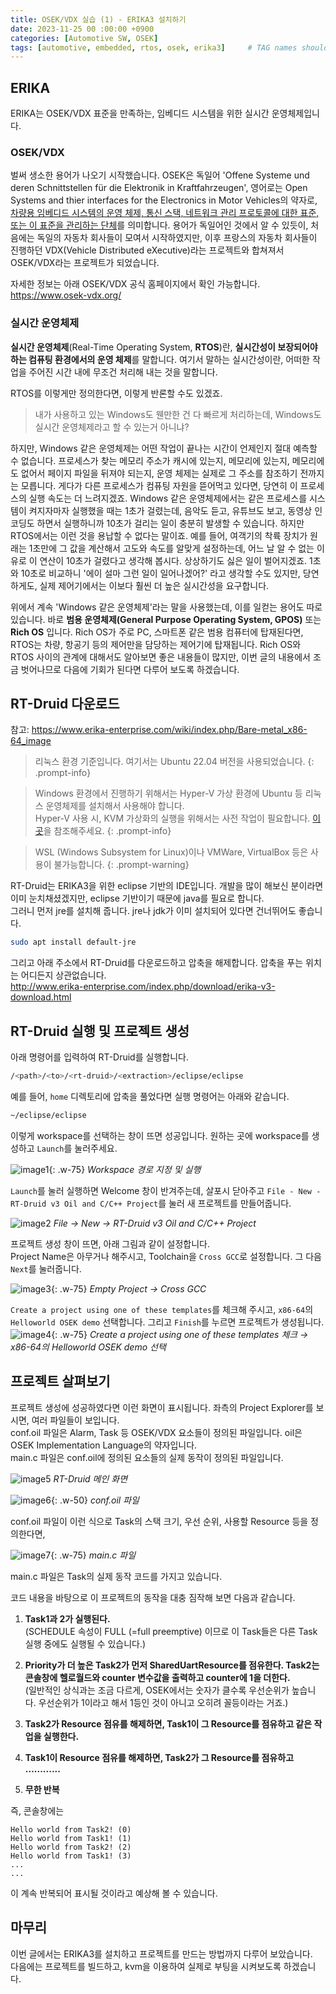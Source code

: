 ```yaml
---
title: OSEK/VDX 실습 (1) - ERIKA3 설치하기
date: 2023-11-25 00 :00:00 +0900
categories: [Automotive SW, OSEK]
tags: [automotive, embedded, rtos, osek, erika3]     # TAG names should always be lowercase
---
```


## ERIKA

ERIKA는 OSEK/VDX 표준을 만족하는, 임베디드 시스템을 위한 실시간 운영체제입니다.

### OSEK/VDX

벌써 생소한 용어가 나오기 시작했습니다.
OSEK은 독일어 'Offene Systeme und deren Schnittstellen für die Elektronik in Kraftfahrzeugen', 영어로는 Open Systems and thier interfaces for the Electronics in Motor Vehicles의 약자로, <u>차량용 임베디드 시스템의 운영 체제, 통신 스택, 네트워크 관리 프로토콜에 대한 표준, 또는 이 표준을 관리하는 단체</u>를 의미합니다.
용어가 독일어인 것에서 알 수 있듯이, 처음에는 독일의 자동차 회사들이 모여서 시작하였지만, 이후 프랑스의 자동차 회사들이 진행하던 VDX(Vehicle Distributed eXecutive)라는 프로젝트와 합쳐져서 OSEK/VDX라는 프로젝트가 되었습니다.

자세한 정보는 아래 OSEK/VDX 공식 홈페이지에서 확인 가능합니다.  
<https://www.osek-vdx.org/>

### 실시간 운영체제

**실시간 운영체제**(Real-Time Operating System, **RTOS**)란, **실시간성이 보장되어야 하는 컴퓨팅 환경에서의 운영 체제**를 말합니다. 여기서 말하는 실시간성이란, 어떠한 작업을 주어진 시간 내에 무조건 처리해 내는 것을 말합니다.

RTOS를 이렇게만 정의한다면, 이렇게 반론할 수도 있겠죠.  
> 내가 사용하고 있는 Windows도 웬만한 건 다 빠르게 처리하는데, Windows도 실시간 운영체제라고 할 수 있는거 아니냐?

하지만, Windows 같은 운영체제는 어떤 작업이 끝나는 시간이 언제인지 절대 예측할 수 없습니다. 프로세스가 찾는 메모리 주소가 캐시에 있는지, 메모리에 있는지, 메모리에도 없어서 페이지 파일을 뒤져야 되는지, 운영 체제는 실제로 그 주소를 참조하기 전까지는 모릅니다. 게다가 다른 프로세스가 컴퓨팅 자원을 뜯어먹고 있다면, 당연히 이 프로세스의 실행 속도는 더 느려지겠죠. Windows 같은 운영체제에서는 같은 프로세스를 시스템이 켜지자마자 실행했을 때는 1초가 걸렸는데, 음악도 듣고, 유튜브도 보고, 동영상 인코딩도 하면서 실행하니까 10초가 걸리는 일이 충분히 발생할 수 있습니다. 하지만 RTOS에서는 이런 것을 용납할 수 없다는 말이죠. 예를 들어, 여객기의 착륙 장치가 원래는 1초만에 그 값을 계산해서 고도와 속도를 알맞게 설정하는데, 어느 날 알 수 없는 이유로 이 연산이 10초가 걸렸다고 생각해 봅시다. 상상하기도 싫은 일이 벌어지겠죠. 1초와 10초로 비교하니 '에이 설마 그런 일이 일어나겠어?' 라고 생각할 수도 있지만, 당연하게도, 실제 제어기에서는 이보다 훨씬 더 높은 실시간성을 요구합니다.

위에서 계속 'Windows 같은 운영체제'라는 말을 사용했는데, 이를 일컫는 용어도 따로 있습니다. 바로 **범용 운영체제(General Purpose Operating System, GPOS)** 또는 **Rich OS** 입니다. Rich OS가 주로 PC, 스마트폰 같은 범용 컴퓨터에 탑재된다면, RTOS는 차량, 항공기 등의 제어만을 담당하는 제어기에 탑재됩니다. Rich OS와 RTOS 사이의 관계에 대해서도 알아보면 좋은 내용들이 많지만, 이번 글의 내용에서 조금 벗어나므로 다음에 기회가 된다면 다루어 보도록 하겠습니다.

## RT-Druid 다운로드

참고: <https://www.erika-enterprise.com/wiki/index.php/Bare-metal_x86-64_image>

> 리눅스 환경 기준입니다. 여기서는 Ubuntu 22.04 버전을 사용되었습니다.
{: .prompt-info}

> Windows 환경에서 진행하기 위해서는 Hyper-V 가상 환경에 Ubuntu 등 리눅스 운영체제를 설치해서 사용해야 합니다.  
> Hyper-V 사용 시, KVM 가상화의 실행을 위해서는 사전 작업이 필요합니다. [이곳](https://superuser.com/questions/1330271/configuring-kvm-inside-ubuntu-hyper-v-client)을 참조해주세요.
{: .prompt-info}

> WSL (Windows Subsystem for Linux)이나 VMWare, VirtualBox 등은 사용이 불가능합니다.
{: .prompt-warning}

RT-Druid는 ERIKA3을 위한 eclipse 기반의 IDE입니다. 개발을 많이 해보신 분이라면 이미 눈치채셨겠지만, eclipse 기반이기 때문에 java를 필요로 합니다.  
그러니 먼저 jre를 설치해 줍니다. jre나 jdk가 이미 설치되어 있다면 건너뛰어도 좋습니다.
```bash
sudo apt install default-jre
```
그리고 아래 주소에서 RT-Druid를 다운로드하고 압축을 해제합니다. 압축을 푸는 위치는 어디든지 상관없습니다.  
<http://www.erika-enterprise.com/index.php/download/erika-v3-download.html>

## RT-Druid 실행 및 프로젝트 생성

아래 명령어를 입력하여 RT-Druid를 실행합니다.
```bash
/<path>/<to>/<rt-druid>/<extraction>/eclipse/eclipse
```
예를 들어, `home` 디렉토리에 압축을 풀었다면 실행 명령어는 아래와 같습니다.
```bash
~/eclipse/eclipse
```

이렇게 workspace를 선택하는 창이 뜨면 성공입니다. 원하는 곳에 workspace를 생성하고 `Launch`를 눌러주세요.

![image1](/assets/img/2023-11-25-osek-vdx-1-installing-erika3/1.png){: .w-75}
_Workspace 경로 지정 및 실행_

`Launch`를 눌러 실행하면 Welcome 창이 반겨주는데, 살포시 닫아주고
`File - New - RT-Druid v3 Oil and C/C++ Project`를 눌러 새 프로젝트를 만들어줍니다.

![image2](/assets/img/2023-11-25-osek-vdx-1-installing-erika3/2.png)
_File → New → RT-Druid v3 Oil and C/C++ Project_

프로젝트 생성 창이 뜨면, 아래 그림과 같이 설정합니다.  
Project Name은 아무거나 해주시고, Toolchain을 `Cross GCC`로 설정합니다.
그 다음 `Next`를 눌러줍니다.

![image3](/assets/img/2023-11-25-osek-vdx-1-installing-erika3/3.png){: .w-75}
_Empty Project → Cross GCC_

`Create a project using one of these templates`를 체크해 주시고, `x86-64`의 `Helloworld OSEK demo` 선택합니다. 그리고 `Finish`를 누르면 프로젝트가 생성됩니다.
![image4](/assets/img/2023-11-25-osek-vdx-1-installing-erika3/4.png){: .w-75}
_Create a project using one of these templates 체크 → x86-64의 Helloworld OSEK demo 선택_

## 프로젝트 살펴보기
프로젝트 생성에 성공하였다면 이런 화면이 표시됩니다. 좌측의 Project Explorer를 보시면, 여러 파일들이 보입니다.  
conf.oil 파일은 Alarm, Task 등 OSEK/VDX 요소들이 정의된 파일입니다. oil은 OSEK Implementation Language의 약자입니다.  
main.c 파일은 conf.oil에 정의된 요소들의 실제 동작이 정의된 파일입니다. 

![image5](/assets/img/2023-11-25-osek-vdx-1-installing-erika3/5.png)
_RT-Druid 메인 화면_

![image6](/assets/img/2023-11-25-osek-vdx-1-installing-erika3/6.png){: .w-50}
_conf.oil 파일_

conf.oil 파일이 이런 식으로 Task의 스택 크기, 우선 순위, 사용할 Resource 등을 정의한다면,

![image7](/assets/img/2023-11-25-osek-vdx-1-installing-erika3/7.png){: .w-75}
_main.c 파일_

main.c 파일은 Task의 실제 동작 코드를 가지고 있습니다.

코드 내용을 바탕으로 이 프로젝트의 동작을 대충 짐작해 보면 다음과 같습니다.

1. **Task1과 2가 실행된다.**  
(SCHEDULE 속성이 FULL (=full preemptive) 이므로 이 Task들은 다른 Task 실행 중에도 실행될 수 있습니다.)

2. **Priority가 더 높은 Task2가 먼저 SharedUartResource를 점유한다. Task2는 콘솔창에 헬로월드와 counter 변수값을 출력하고 counter에 1을 더한다.**  
(일반적인 상식과는 조금 다르게, OSEK에서는 숫자가 클수록 우선순위가 높습니다. 우선순위가 1이라고 해서 1등인 것이 아니고 오히려 꼴등이라는 거죠.)

3. **Task2가 Resource 점유를 해제하면, Task1이 그 Resource를 점유하고 같은 작업을 실행한다.**

4. **Task1이 Resource 점유를 해제하면, Task2가 그 Resource를 점유하고 ............**

5. **무한 반복**

즉, 콘솔창에는
```
Hello world from Task2! (0)
Hello world from Task1! (1)
Hello world from Task2! (2)
Hello world from Task1! (3)
...
...
```
이 계속 반복되어 표시될 것이라고 예상해 볼 수 있습니다.

## 마무리
이번 글에서는 ERIKA3를 설치하고 프로젝트를 만드는 방법까지 다루어 보았습니다.  
다음에는 프로젝트를 빌드하고, kvm을 이용하여 실제로 부팅을 시켜보도록 하겠습니다.